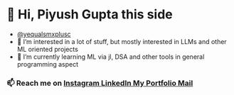 # 👋 Hi, Piyush Gupta this side

-  <a href="https://github.com/yequalsmxplusc"> @yequalsmxplusc</a>
- 👀 I’m interested in a lot of stuff, but mostly interested in LLMs and other ML oriented projects
- 🌱 I’m currently learning ML via jl, DSA and other tools in general programming aspect
  
 ###  📫 Reach me on <a href="https://www.instagram.com/kpiyushgupta/">Instagram </a> <a href="https://www.linkedin.com/in/piyush-gupta-370979257/">LinkedIn </a> <a href="#">My Portfolio </a> <a href="mailto:piyushguptaju@gmail.com"> Mail</a>

<!---
yequalsmxplusc/yequalsmxplusc is a ✨ special ✨ repository because its `README.md` (this file) appears on your GitHub profile.
You can click the Preview link to take a look at your changes.
--->
